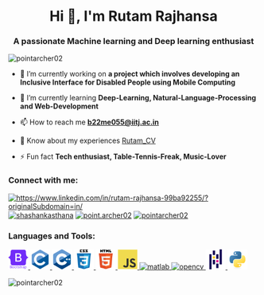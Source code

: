 
<h1 align="center">Hi 👋, I'm Rutam Rajhansa</h1>
<h3 align="center">A passionate Machine learning and Deep learning enthusiast</h3>

<p align="left"> <img src="https://komarev.com/ghpvc/?username=pointarcher02&label=Profile%20views&color=0e75b6&style=flat" alt="pointarcher02" /> </p>

- 🔭 I’m currently working on **a project which involves developing  an Inclusive Interface for Disabled People using Mobile Computing**

- 🌱 I’m currently learning **Deep-Learning, Natural-Language-Processing and Web-Development**

- 📫 How to reach me **b22me055@iitj.ac.in**

- 📄 Know about my experiences [Rutam_CV](https://drive.google.com/file/d/1u7EFURLmCC1alv6sIx7pOzz6TycZP208/view?usp=sharing)

- ⚡ Fun fact **Tech enthusiast, Table-Tennis-Freak, Music-Lover**

<h3 align="left">Connect with me:</h3>
<p align="left">
<a href="https://www.linkedin.com/in/rutam-rajhansa-99ba92255/?originalSubdomain=in/" target="blank"><img align="center" src="https://raw.githubusercontent.com/rahuldkjain/github-profile-readme-generator/master/src/images/icons/Social/linked-in-alt.svg" alt="https://www.linkedin.com/in/rutam-rajhansa-99ba92255/?originalSubdomain=in/" height="30" width="40" /></a>
<a href="https://www.kaggle.com/rsrajhans" target="blank"><img align="center" src="https://raw.githubusercontent.com/rahuldkjain/github-profile-readme-generator/master/src/images/icons/Social/kaggle.svg" alt="shashankasthana" height="30" width="40" /></a>
<a href="https://www.instagram.com/rutam_13r/?next=%2F" target="blank"><img align="center" src="https://raw.githubusercontent.com/rahuldkjain/github-profile-readme-generator/master/src/images/icons/Social/instagram.svg" alt="point.archer02" height="30" width="40" /></a>
<a href="https://www.codechef.com/users/rsrajhansa/" target="blank"><img align="center" src="https://cdn.jsdelivr.net/npm/simple-icons@3.1.0/icons/codechef.svg" alt="pointarcher02" height="30" width="40" /></a>
</p>

<h3 align="left">Languages and Tools:</h3>
<p align="left">  
    <a href="https://getbootstrap.com" target="_blank" rel="noreferrer"> 
        <img src="https://raw.githubusercontent.com/devicons/devicon/master/icons/bootstrap/bootstrap-plain-wordmark.svg" alt="bootstrap" width="40" height="40"/> 
    </a> 
    <a href="https://www.cprogramming.com/" target="_blank" rel="noreferrer"> 
        <img src="https://raw.githubusercontent.com/devicons/devicon/master/icons/c/c-original.svg" alt="c" width="40" height="40"/> 
    </a> 
    <a href="https://www.w3schools.com/cpp/" target="_blank" rel="noreferrer"> 
        <img src="https://raw.githubusercontent.com/devicons/devicon/master/icons/cplusplus/cplusplus-original.svg" alt="cplusplus" width="40" height="40"/> 
    </a> 
    <a href="https://www.w3schools.com/css/" target="_blank" rel="noreferrer"> 
        <img src="https://raw.githubusercontent.com/devicons/devicon/master/icons/css3/css3-original-wordmark.svg" alt="css3" width="40" height="40"/> 
    </a> 
    <a href="https://www.w3.org/html/" target="_blank" rel="noreferrer"> 
        <img src="https://raw.githubusercontent.com/devicons/devicon/master/icons/html5/html5-original-wordmark.svg" alt="html5" width="40" height="40"/> 
    </a> 
    <a href="https://developer.mozilla.org/en-US/docs/Web/JavaScript" target="_blank" rel="noreferrer"> 
        <img src="https://raw.githubusercontent.com/devicons/devicon/master/icons/javascript/javascript-original.svg" alt="javascript" width="40" height="40"/> 
    </a> 
    <a href="https://www.mathworks.com/" target="_blank" rel="noreferrer"> 
        <img src="https://upload.wikimedia.org/wikipedia/commons/2/21/Matlab_Logo.png" alt="matlab" width="40" height="40"/> 
    </a> 
    <a href="https://opencv.org/" target="_blank" rel="noreferrer"> 
        <img src="https://www.vectorlogo.zone/logos/opencv/opencv-icon.svg" alt="opencv" width="40" height="40"/> 
    </a> 
    <a href="https://pandas.pydata.org/" target="_blank" rel="noreferrer"> 
        <img src="https://raw.githubusercontent.com/devicons/devicon/2ae2a900d2f041da66e950e4d48052658d850630/icons/pandas/pandas-original.svg" alt="pandas" width="40" height="40"/> 
    </a>
    <a href="https://www.python.org" target="_blank" rel="noreferrer"> 
        <img src="https://raw.githubusercontent.com/devicons/devicon/master/icons/python/python-original.svg" alt="python" width="40" height="40"/> 
    </a> 
</p>


<p><img align="center" src="https://github-readme-stats.vercel.app/api/top-langs?username=rsrajahnsa&show_icons=true&locale=en&layout=compact" alt="pointarcher02" /></p>

